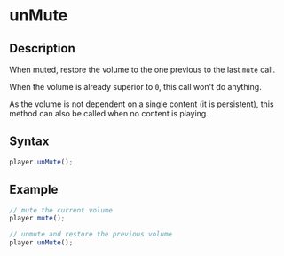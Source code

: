 # unMute

## Description

When muted, restore the volume to the one previous to the last `mute` call.

When the volume is already superior to `0`, this call won't do anything.

As the volume is not dependent on a single content (it is persistent), this
method can also be called when no content is playing.

## Syntax

```js
player.unMute();
```

## Example

```js
// mute the current volume
player.mute();

// unmute and restore the previous volume
player.unMute();
```
